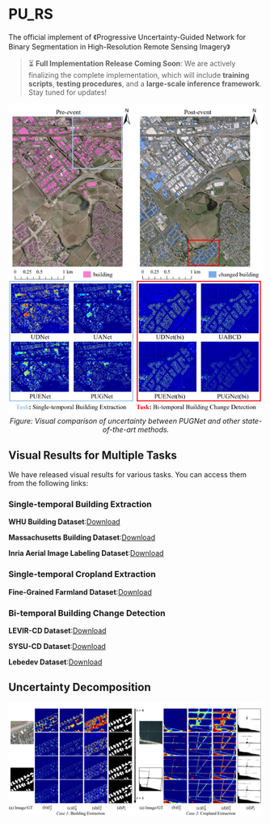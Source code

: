 # PU_RS
The official implement of 《Progressive Uncertainty-Guided Network for Binary Segmentation in High-Resolution Remote Sensing Imagery》
 
> ⏳ **Full Implementation Release Coming Soon**: We are actively finalizing the complete implementation, which will include **training scripts**, **testing procedures**, and a **large-scale inference framework**. Stay tuned for updates!
 
<div align="center">
  <img src="applica.png" alt="Visual comparison of uncertainty between PUGNet and other state-of-the-art methods." />
  <br/>
  <em>Figure: Visual comparison of uncertainty between PUGNet and other state-of-the-art methods.</em>
</div>

## Visual Results for Multiple Tasks

We have released visual results for various tasks. You can access them from the following links:

### Single-temporal Building Extraction 

**WHU Building Dataset**:[Download](https://pan.baidu.com/s/15dKsS3MfQeUu0Vbe2xKZHQ?pwd=PUGN)

**Massachusetts Building Dataset**:[Download](https://pan.baidu.com/s/1uo0tQcIrxCPOoph83Ceg9w?pwd=PUGN)

**Inria Aerial Image Labeling Dataset**:[Download](https://pan.baidu.com/s/1-d_vFV_fcLHtrgnIXPAVFg?pwd=PUGN)

### Single-temporal Cropland Extraction 

**Fine-Grained Farmland Dataset**:[Download](https://pan.baidu.com/s/1453MzPBGGXMRVKjPxqAlKQ?pwd=PUGN)

### Bi-temporal Building Change Detection

**LEVIR-CD Dataset**:[Download](https://pan.baidu.com/s/1CM8U2D9wIPD50hhhDrc3UA?pwd=PUGN)

**SYSU-CD Dataset**:[Download](https://pan.baidu.com/s/1oaaRpPx7mYTfXGgJJOEajw?pwd=PUGN)

**Lebedev Dataset**:[Download](https://pan.baidu.com/s/1JmgYZXXWsU_6xfnO3tKApA?pwd=xnhz)

## Uncertainty  Decomposition

<div align="center"> <img src="uncertainty_com.png" alt="Progressive uncertainty decomposition and prediction results" /> </div>
